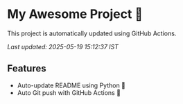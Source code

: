 # My Awesome Project 🚀

This project is automatically updated using GitHub Actions.

_Last updated: 2025-05-19 15:12:37 IST_

## Features
- Auto-update README using Python 🐍
- Auto Git push with GitHub Actions 🤖
